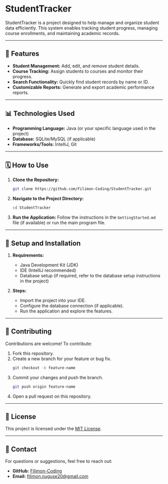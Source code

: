# StudentTracker

StudentTracker is a project designed to help manage and organize student data efficiently. This system enables tracking student progress, managing course enrollments, and maintaining academic records.

---

## 🚀 Features
- **Student Management:** Add, edit, and remove student details.
- **Course Tracking:** Assign students to courses and monitor their progress.
- **Search Functionality:** Quickly find student records by name or ID.
- **Customizable Reports:** Generate and export academic performance reports.

---

## 📊 Technologies Used
- **Programming Language:** Java (or your specific language used in the project)
- **Database:** SQLite/MySQL (if applicable)
- **Frameworks/Tools:** IntelliJ, Git

---

## 🗓 How to Use
1. **Clone the Repository:**
   ```bash
   git clone https://github.com/Filimon-Coding/StudentTracker.git
   ```
2. **Navigate to the Project Directory:**
   ```bash
   cd StudentTracker
   ```
3. **Run the Application:**
   Follow the instructions in the `GettingStarted.md` file (if available) or run the main program file.

---

## 🔧 Setup and Installation
1. **Requirements:**
   - Java Development Kit (JDK)
   - IDE (IntelliJ recommended)
   - Database setup (if required, refer to the database setup instructions in the project)

2. **Steps:**
   - Import the project into your IDE.
   - Configure the database connection (if applicable).
   - Run the application and explore the features.

---

## 🔧 Contributing
Contributions are welcome! To contribute:
1. Fork this repository.
2. Create a new branch for your feature or bug fix.
   ```bash
   git checkout -b feature-name
   ```
3. Commit your changes and push the branch.
   ```bash
   git push origin feature-name
   ```
4. Open a pull request on this repository.

---

## 🔗 License
This project is licensed under the [MIT License](LICENSE).

---

## 📧 Contact
For questions or suggestions, feel free to reach out:
- **GitHub:** [Filimon-Coding](https://github.com/Filimon-Coding)
- **Email:** filimon.nuguse20@gmail.com
